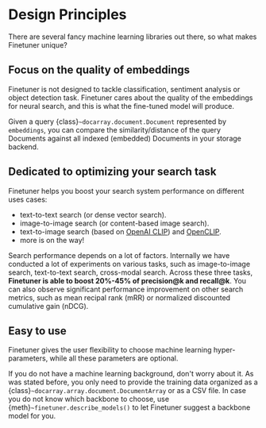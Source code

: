 # Design Principles

There are several fancy machine learning libraries out there,
so what makes Finetuner unique?

## Focus on the quality of embeddings

Finetuner is not designed to tackle classification,
sentiment analysis or object detection task.
Finetuner cares about the quality of the embeddings for neural search,
and this is what the fine-tuned model will produce.

Given a query {class}`~docarray.document.Document` represented by `embeddings`,
you can compare the similarity/distance of the query Documents against all indexed (embedded) Documents in your storage backend.


## Dedicated to optimizing your search task

Finetuner helps you boost your search system performance on different uses cases:

+ text-to-text search (or dense vector search).
+ image-to-image search (or content-based image search).
+ text-to-image search (based on [OpenAI CLIP](https://openai.com/blog/clip/)) and [OpenCLIP](https://github.com/mlfoundations/open_clip).
+ more is on the way!

Search performance depends on a lot of factors.
Internally we have conducted a lot of experiments on various tasks,
such as image-to-image search,
text-to-text search,
cross-modal search.
Across these three tasks,
**Finetuner is able to boost 20%-45% of precision@k and recall@k**.
You can also observe significant performance improvement on other search metrics,
such as mean recipal rank (mRR) or normalized discounted cumulative gain (nDCG).

## Easy to use

Finetuner gives the user flexibility to choose machine learning hyper-parameters,
while all these parameters are optional.

If you do not have a machine learning background,
don't worry about it.
As was stated before, you only need to provide the training data organized as a {class}`~docarray.array.document.DocumentArray` or as a CSV file.
In case you do not know which backbone to choose,
use {meth}`~finetuner.describe_models()` to let Finetuner suggest a backbone model for you.